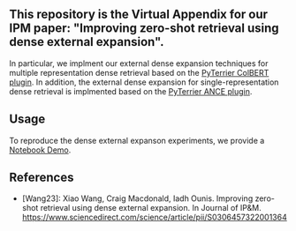 ## This repository is the Virtual Appendix for our IPM paper: "Improving zero-shot retrieval using dense external expansion".


In particular, we implment our external dense expansion techniques for multiple representation dense retrieval based on the [PyTerrier ColBERT plugin](https://github.com/terrierteam/pyterrier_colbert). In addition, the external dense expansion for single-representation dense retrieval is implmented based on the [PyTerrier ANCE plugin](https://github.com/terrierteam/pyterrier_ance).


## Usage
To reproduce the dense external expanson experiments, we provide a [Notebook Demo](https://github.com/Xiao0728/DenseExternalExpansion_VirtualAppendix/blob/main/DenseExternalExpansion%20(ColBERT-PRF)_demo.ipynb).


## References
 - [Wang23]: Xiao Wang, Craig Macdonald, Iadh Ounis. Improving zero-shot retrieval using dense external expansion. In Journal of IP&M. https://www.sciencedirect.com/science/article/pii/S0306457322001364
